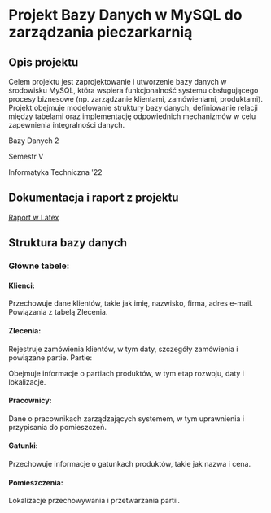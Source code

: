 # Projekt Bazy Danych w MySQL do zarządzania pieczarkarnią

## Opis projektu
Celem projektu jest zaprojektowanie i utworzenie bazy danych w środowisku MySQL, która wspiera funkcjonalność systemu obsługującego procesy biznesowe (np. zarządzanie klientami, zamówieniami, produktami). Projekt obejmuje modelowanie struktury bazy danych, definiowanie relacji między tabelami oraz implementację odpowiednich mechanizmów w celu zapewnienia integralności danych.

Bazy Danych 2

Semestr V 

Informatyka Techniczna '22

## Dokumentacja i raport z projektu
[Raport w Latex](https://www.overleaf.com/project/670420f1d05a1e187de2e993)

## Struktura bazy danych
### Główne tabele:
#### Klienci:

Przechowuje dane klientów, takie jak imię, nazwisko, firma, adres e-mail.
Powiązania z tabelą Zlecenia.
#### Zlecenia:

Rejestruje zamówienia klientów, w tym daty, szczegóły zamówienia i powiązane partie.
Partie:

Obejmuje informacje o partiach produktów, w tym etap rozwoju, daty i lokalizacje.
#### Pracownicy:

Dane o pracownikach zarządzających systemem, w tym uprawnienia i przypisania do pomieszczeń.
#### Gatunki:

Przechowuje informacje o gatunkach produktów, takie jak nazwa i cena.
#### Pomieszczenia:

Lokalizacje przechowywania i przetwarzania partii.
